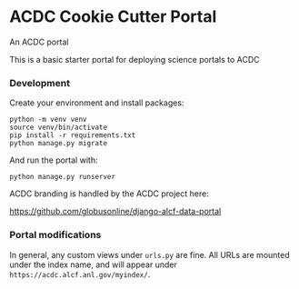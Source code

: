 # ACDC Cookie Cutter Portal

An ACDC portal

This is a basic starter portal for deploying science portals to ACDC

### Development

Create your environment and install packages:

```
python -m venv venv
source venv/bin/activate
pip install -r requirements.txt
python manage.py migrate
```

And run the portal with:

```
python manage.py runserver
```

ACDC branding is handled by the ACDC project here:

https://github.com/globusonline/django-alcf-data-portal


### Portal modifications

In general, any custom views under `urls.py` are fine. All URLs are mounted under
the index name, and will appear under ``https://acdc.alcf.anl.gov/myindex/``.
